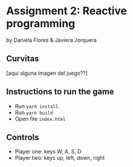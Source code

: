 # Assignment 2: Reactive programming
by Daniela Flores & Javiera Jorquera

## Curvitas

[aquí alguna imagen del juego??]

## Instructions to run the game

- Run `yarn install`.
- Run `yarn build`
- Open file `index.html` 

## Controls

- Player one: keys W, A, S, D
- Player two: keys up, left, down, right